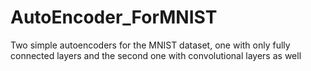 # AutoEncoder_ForMNIST
Two simple autoencoders for the MNIST dataset, one with only fully connected layers and the second one with convolutional layers as well
